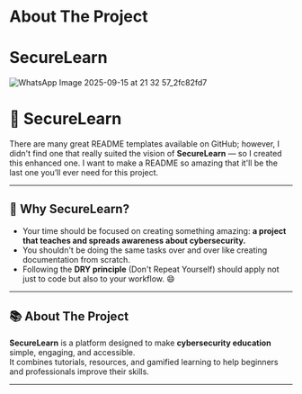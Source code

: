 # About The Project
# SecureLearn
![WhatsApp Image 2025-09-15 at 21 32 57_2fc82fd7](https://github.com/user-attachments/assets/fb0b81b3-4d93-4c44-b4fa-f6cfe4b48ca0)
# 🔐 SecureLearn  

There are many great README templates available on GitHub; however, I didn't find one that really suited the vision of **SecureLearn** — so I created this enhanced one. I want to make a README so amazing that it'll be the last one you’ll ever need for this project.  

---

## 🚀 Why SecureLearn?  

- Your time should be focused on creating something amazing: **a project that teaches and spreads awareness about cybersecurity.**  
- You shouldn't be doing the same tasks over and over like creating documentation from scratch.  
- Following the **DRY principle** (Don't Repeat Yourself) should apply not just to code but also to your workflow. 😄  

---

## 📚 About The Project  

**SecureLearn** is a platform designed to make **cybersecurity education** simple, engaging, and accessible.  
It combines tutorials, resources, and gamified learning to help beginners and professionals improve their skills.  

---
